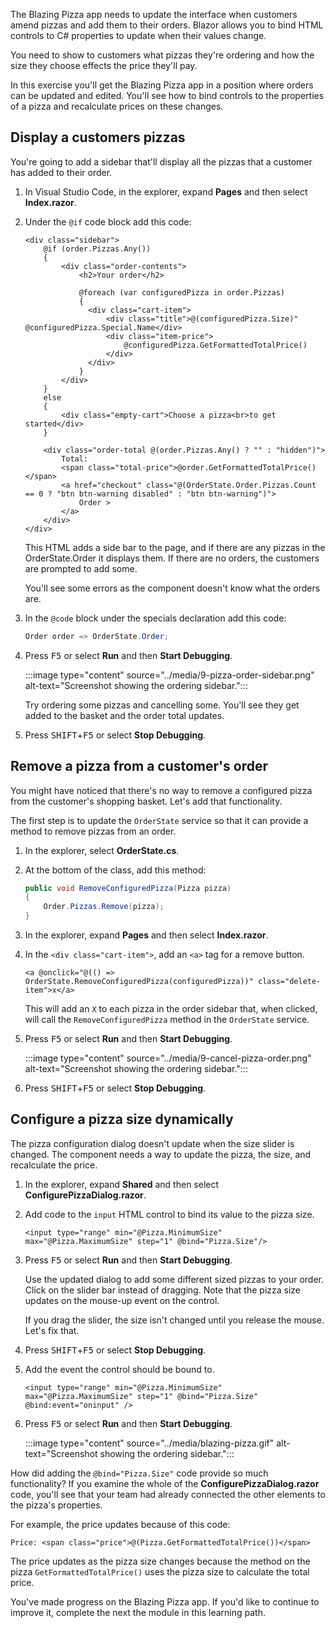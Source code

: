 The Blazing Pizza app needs to update the interface when customers amend pizzas and add them to their orders. Blazor allows you to bind HTML controls to C# properties to update when their values change.

You need to show to customers what pizzas they're ordering and how the size they choose effects the price they'll pay.

In this exercise you'll get the Blazing Pizza app in a position where orders can be updated and edited. You'll see how to bind controls to the properties of a pizza and recalculate prices on these changes.

## Display a customers pizzas

You're going to add a sidebar that'll display all the pizzas that a customer has added to their order. 

1. In Visual Studio Code, in the explorer, expand **Pages** and then select **Index.razor**.
1. Under the `@if` code block add this code:

    ```razor
    <div class="sidebar">
        @if (order.Pizzas.Any())
        {
            <div class="order-contents">
                <h2>Your order</h2>
    
                @foreach (var configuredPizza in order.Pizzas)
                {
                  <div class="cart-item">
                      <div class="title">@(configuredPizza.Size)" @configuredPizza.Special.Name</div>
                      <div class="item-price">
                          @configuredPizza.GetFormattedTotalPrice()
                      </div>
                  </div>
                }
            </div>
        }
        else
        {
            <div class="empty-cart">Choose a pizza<br>to get started</div>
        }
    
        <div class="order-total @(order.Pizzas.Any() ? "" : "hidden")">
            Total:
            <span class="total-price">@order.GetFormattedTotalPrice()</span>
            <a href="checkout" class="@(OrderState.Order.Pizzas.Count == 0 ? "btn btn-warning disabled" : "btn btn-warning")">
                Order >
            </a>
        </div>
    </div>
    ```

    This HTML adds a side bar to the page, and if there are any pizzas in the OrderState.Order it displays them. If there are no orders, the customers are prompted to add some.

    You'll see some errors as the component doesn't know what the orders are.

1. In the `@code` block under the specials declaration add this code:

    ```csharp
    Order order => OrderState.Order;
    ```

1. Press <kbd>F5</kbd> or select **Run** and then **Start Debugging**.

    :::image type="content" source="../media/9-pizza-order-sidebar.png" alt-text="Screenshot showing the ordering sidebar.":::

    Try ordering some pizzas and cancelling some. You'll see they get added to the basket and the order total updates.

1. Press <kbd>SHIFT</kbd>+<kbd>F5</kbd> or select **Stop Debugging**.

## Remove a pizza from a customer's order

You might have noticed that there's no way to remove a configured pizza from the customer's shopping basket. Let's add that functionality.

The first step is to update the `OrderState` service so that it can provide a method to remove pizzas from an order.

1. In the explorer, select **OrderState.cs**.
1. At the bottom of the class, add this method:

    ```csharp
    public void RemoveConfiguredPizza(Pizza pizza)
    {
        Order.Pizzas.Remove(pizza);
    }
    ```

1. In the explorer, expand **Pages** and then select **Index.razor**.
1. In the `<div class="cart-item">`, add an `<a>` tag for a remove button.

    ```razor
    <a @onclick="@(() => OrderState.RemoveConfiguredPizza(configuredPizza))" class="delete-item">x</a>
    ```

    This will add an `X` to each pizza in the order sidebar that, when clicked, will call the `RemoveConfiguredPizza` method in the `OrderState` service.

1. Press <kbd>F5</kbd> or select **Run** and then **Start Debugging**.

    :::image type="content" source="../media/9-cancel-pizza-order.png" alt-text="Screenshot showing the ordering sidebar.":::

1. Press <kbd>SHIFT</kbd>+<kbd>F5</kbd> or select **Stop Debugging**.

## Configure a pizza size dynamically

The pizza configuration dialog doesn't update when the size slider is changed. The component needs a way to update the pizza, the size, and recalculate the price.

1. In the explorer, expand **Shared** and then select **ConfigurePizzaDialog.razor**.
1. Add code to the `input` HTML control to bind its value to the pizza size.

    ```razor
    <input type="range" min="@Pizza.MinimumSize" max="@Pizza.MaximumSize" step="1" @bind="Pizza.Size"/>
    ```

1. Press <kbd>F5</kbd> or select **Run** and then **Start Debugging**.

    Use the updated dialog to add some different sized pizzas to your order. Click on the slider bar instead of dragging. Note that the pizza size updates on the mouse-up event on the control.

    If you drag the slider, the size isn't changed until you release the mouse. Let's fix that.

1. Press <kbd>SHIFT</kbd>+<kbd>F5</kbd> or select **Stop Debugging**.
1. Add the event the control should be bound to.

    ```razor
    <input type="range" min="@Pizza.MinimumSize" max="@Pizza.MaximumSize" step="1" @bind="Pizza.Size" @bind:event="oninput" />
    ```

1. Press <kbd>F5</kbd> or select **Run** and then **Start Debugging**.

    :::image type="content" source="../media/blazing-pizza.gif" alt-text="Screenshot showing the ordering sidebar.":::

How did adding the `@bind="Pizza.Size"` code provide so much functionality? If you examine the whole of the **ConfigurePizzaDialog.razor** code, you'll see that your team had already connected the other elements to the pizza's properties.

For example, the price updates because of this code:

```razor
Price: <span class="price">@(Pizza.GetFormattedTotalPrice())</span>
```

The price updates as the pizza size changes because the method on the pizza `GetFormattedTotalPrice()` uses the pizza size to calculate the total price.

You've made progress on the Blazing Pizza app. If you'd like to continue to improve it, complete the next the module in this learning path.
